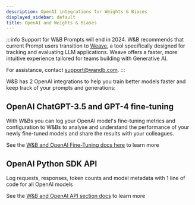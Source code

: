 ```yaml
---
description: OpenAI integrations for Weights & Biases
displayed_sidebar: default
title: OpenAI and Weights & Biases
---
```


:::info
Support for W&B Prompts will end in 2024. W&B recommends that current Prompt users transition to [Weave](https://weave-docs.wandb.ai/?utm_source=wandb_docs&utm_medium=docs&utm_campaign=weave-nudge), a tool specifically designed for tracking and evaluating LLM applications. Weave offers a faster, more intuitive experience tailored for teams building with Generative AI.

For assistance, contact support@wandb.com. 
:::

W&B has 2 OpenAI integrations to help you train better models faster and keep track of your prompts and generations:

## OpenAI ChatGPT-3.5 and GPT-4 fine-tuning
With W&Bs you can log your OpenAI model's fine-tuning metrics and configuration to W&Bs to analyse and understand the performance of your newly fine-tuned models and share the results with your colleagues.

See the [W&B and OpenAI Fine-Tuning docs here](../other/openai-api.md) to learn more

## OpenAI Python SDK API
Log requests, responses, token counts and model metadata with 1 line of code for all OpenAI models

See the [W&B and OpenAI API section docs](../other/openai-api.md) to learn more
